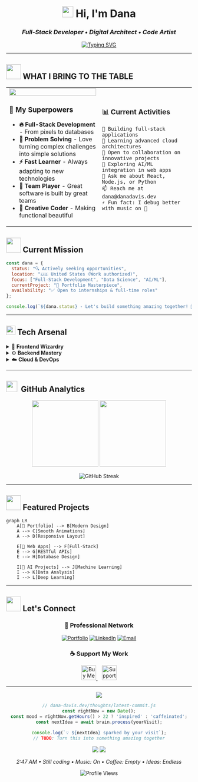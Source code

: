 <div align="center">

# <img src="https://raw.githubusercontent.com/MartinHeinz/MartinHeinz/master/wave.gif" width="30px" height="30px" /> Hi, I'm Dana

### *Full-Stack Developer • Digital Architect • Code Artist*

</div>

<div align="center">
  
[![Typing SVG](https://readme-typing-svg.herokuapp.com?font=JetBrains+Mono&weight=600&size=24&duration=3000&pause=1000&color=00D9FF&center=true&vCenter=true&multiline=true&width=600&height=100&lines=Node.js+%26+Next.js+Enthusiast;Building+Tomorrow's+Web+Today;Always+Learning%2C+Always+Growing)](https://git.io/typing-svg)

</div>

---
## <img src="https://media.giphy.com/media/LnQjpWaON8nhr21vNW/giphy.gif" width="40"> **WHAT I BRING TO THE TABLE**

<table>
<tr>
<td width="50%">

<div align="right">
  <img src="https://media.giphy.com/media/SWoSkN6DxTszqIKEqv/giphy.gif" 
       style="width: min(275px, 100%); height: auto; max-width: 100%;" 
       width="275"/>
</div>

### 🎯 **My Superpowers**

- **🔥 Full-Stack Development** - From pixels to databases
- **🧠 Problem Solving** - Love turning complex challenges into simple solutions  
- **⚡ Fast Learner** - Always adapting to new technologies
- **🤝 Team Player** - Great software is built by great teams
- **🎨 Creative Coder** - Making functional beautiful

</td>
<td width="50%">

### 📊 **Current Activities**

```text
🔭 Building full-stack applications
🌱 Learning advanced cloud architectures  
👯 Open to collaboration on innovative projects
🤔 Exploring AI/ML integration in web apps
💬 Ask me about React, Node.js, or Python
📫 Reach me at dana@danadavis.dev
⚡ Fun fact: I debug better with music on 🎵
```

</td>
</tr>
</table>

## <img src="https://media.giphy.com/media/26tn33aiTi1jkl6H6/giphy.gif" width="40">  **Current Mission**

```javascript
const dana = {
  status: "🔍 Actively seeking opportunities",
  location: "🇺🇸 United States (Work authorized)",
  focus: ["Full-Stack Development", "Data Science", "AI/ML"],
  currentProject: "🎨 Portfolio Masterpiece",
  availability: "✅ Open to internships & full-time roles"
};

console.log(`${dana.status} - Let's build something amazing together! 🚀`);
```

---

## <img src="https://media2.giphy.com/media/QssGEmpkyEOhBCb7e1/giphy.gif?cid=ecf05e47a0n3gi1bfqntqmob8g9aid1oyj2wr3ds3mg700bl&rid=giphy.gif" width="25"> **Tech Arsenal**

<details>
<summary>🎨 <strong>Frontend Wizardry</strong></summary>
<br>

| Category | Technologies |
|----------|-------------|
| **Languages** | ![HTML5](https://img.shields.io/badge/HTML5-E34F26?style=flat-square&logo=html5&logoColor=white) ![CSS3](https://img.shields.io/badge/CSS3-1572B6?style=flat-square&logo=css3&logoColor=white) ![JavaScript](https://img.shields.io/badge/JavaScript-F7DF1E?style=flat-square&logo=javascript&logoColor=black) ![TypeScript](https://img.shields.io/badge/TypeScript-3178C6?style=flat-square&logo=typescript&logoColor=white) |
| **Frameworks** | ![React](https://img.shields.io/badge/React-61DAFB?style=flat-square&logo=react&logoColor=black) ![Next.js](https://img.shields.io/badge/Next.js-000000?style=flat-square&logo=nextdotjs&logoColor=white) ![Redux](https://img.shields.io/badge/Redux-764ABC?style=flat-square&logo=redux&logoColor=white) |
| **Styling** | ![Tailwind CSS](https://img.shields.io/badge/Tailwind_CSS-38B2AC?style=flat-square&logo=tailwind-css&logoColor=white) |

</details>

<details>
<summary>⚙️ <strong>Backend Mastery</strong></summary>
<br>

| Category | Technologies |
|----------|-------------|
| **Runtime** | ![Node.js](https://img.shields.io/badge/Node.js-339933?style=flat-square&logo=nodedotjs&logoColor=white) ![Python](https://img.shields.io/badge/Python-3776AB?style=flat-square&logo=python&logoColor=white) |
| **Databases** | ![PostgreSQL](https://img.shields.io/badge/PostgreSQL-336791?style=flat-square&logo=postgresql&logoColor=white) ![MongoDB](https://img.shields.io/badge/MongoDB-47A248?style=flat-square&logo=mongodb&logoColor=white) ![MySQL](https://img.shields.io/badge/MySQL-4479A1?style=flat-square&logo=mysql&logoColor=white) ![Redis](https://img.shields.io/badge/Redis-DC382D?style=flat-square&logo=redis&logoColor=white) |
| **APIs** | ![GraphQL](https://img.shields.io/badge/GraphQL-E10098?style=flat-square&logo=graphql&logoColor=white) ![Prisma](https://img.shields.io/badge/Prisma-2D3748?style=flat-square&logo=prisma&logoColor=white) |

</details>

<details>
<summary>☁️ <strong>Cloud & DevOps</strong></summary>
<br>

| Category | Technologies |
|----------|-------------|
| **Cloud** | ![AWS](https://img.shields.io/badge/Amazon_AWS-232F3E?style=flat-square&logo=amazonaws&logoColor=white) ![Google Cloud](https://img.shields.io/badge/Google_Cloud-4285F4?style=flat-square&logo=google-cloud&logoColor=white) ![Vercel](https://img.shields.io/badge/Vercel-000000?style=flat-square&logo=vercel&logoColor=white) ![Supabase](https://img.shields.io/badge/Supabase-3ECF8E?style=flat-square&logo=supabase&logoColor=white) |
| **Tools** | ![Docker](https://img.shields.io/badge/Docker-2496ED?style=flat-square&logo=docker&logoColor=white) ![Gradle](https://img.shields.io/badge/Gradle-02303A?style=flat-square&logo=gradle&logoColor=white) |
| **IDE** | ![VSCode](https://img.shields.io/badge/VS_Code-007ACC?style=flat-square&logo=visual-studio-code&logoColor=white) ![GitHub](https://img.shields.io/badge/GitHub-181717?style=flat-square&logo=github&logoColor=white) |

</details>

---

## <img src="https://media.giphy.com/media/iY8CRBdQXODJSCERIr/giphy.gif" width="30px">&nbsp; **GitHub Analytics**

<div align="center">
  <img height="180em" src="https://github-readme-stats.vercel.app/api?username=xi-Rick&show_icons=true&theme=tokyonight&include_all_commits=true&count_private=true&hide_border=true&bg_color=0d1117&icon_color=00d9ff&text_color=c9d1d9&title_color=00d9ff"/>
  <img height="180em" src="https://github-readme-stats.vercel.app/api/top-langs/?username=xi-Rick&layout=compact&langs_count=8&theme=tokyonight&hide_border=true&bg_color=0d1117&text_color=c9d1d9&title_color=00d9ff"/>
</div>

<div align="center">
  
![GitHub Streak](https://github-readme-streak-stats.herokuapp.com/?user=xi-Rick&theme=tokyonight&hide_border=true&background=0d1117&stroke=00d9ff&ring=00d9ff&fire=ff6b6b&currStreakLabel=00d9ff)

</div>

---

## <img src="https://media.giphy.com/media/26tn33aiTi1jkl6H6/giphy.gif" width="40">  **Featured Projects**

```mermaid
graph LR
    A[🎨 Portfolio] --> B[Modern Design]
    A --> C[Smooth Animations]
    A --> D[Responsive Layout]
    
    E[🚀 Web Apps] --> F[Full-Stack]
    E --> G[RESTful APIs]
    E --> H[Database Design]
    
    I[🤖 AI Projects] --> J[Machine Learning]
    I --> K[Data Analysis]
    I --> L[Deep Learning]
```

---

## <img src="https://media.giphy.com/media/LnQjpWaON8nhr21vNW/giphy.gif" width="40"> **Let's Connect**

<div align="center">

### 💼 **Professional Network**
[![Portfolio](https://img.shields.io/badge/Portfolio-FF5722?style=for-the-badge&logo=google-chrome&logoColor=white)](https://danadavis.dev)
[![LinkedIn](https://img.shields.io/badge/LinkedIn-0077B5?style=for-the-badge&logo=linkedin&logoColor=white)](https://www.linkedin.com/in/dana-davis-a5b102254/)
[![Email](https://img.shields.io/badge/Email-D14836?style=for-the-badge&logo=gmail&logoColor=white)](mailto:dana@danadavis.dev)

### ☕ **Support My Work**
<a href="https://www.buymeacoffee.com/danadavis" target="_blank">
  <img src="https://img.shields.io/badge/Buy_Me_A_Coffee-FFDD00?style=for-the-badge&logo=buy-me-a-coffee&logoColor=black" alt="Buy Me A Coffee" height="40">
</a>
&nbsp;&nbsp;
<a href="https://www.patreon.com/danadavisdev" target="_blank">
  <img src="https://img.shields.io/badge/Patreon-F96854?style=for-the-badge&logo=patreon&logoColor=white" alt="Support on Patreon" height="40">
</a>

</div>

---

<div align="center">

<!-- The workspace never sleeps -->
<img src="https://readme-typing-svg.herokuapp.com?font=JetBrains+Mono&weight=300&size=14&duration=2000&pause=8000&color=666666&center=true&vCenter=true&width=800&lines=dana%40localhost%3A~%2Fprojects%24+git+status;On+branch+main;Your+branch+is+ahead+of+origin+main+by+3+commits;nothing+to+commit%2C+working+tree+clean;dana%40localhost%3A~%2Fprojects%24+npm+run+tomorrow"/>

```javascript
// dana-davis.dev/thoughts/latest-commit.js
const rightNow = new Date();
const mood = rightNow.getHours() > 22 ? 'inspired' : 'caffeinated';
const nextIdea = await brain.process(yourVisit);

console.log(`💡 ${nextIdea} sparked by your visit`);
// TODO: Turn this into something amazing together
```

<img src="https://readme-typing-svg.herokuapp.com?font=JetBrains+Mono&weight=600&size=18&duration=3000&pause=1000&color=00D9FF&center=true&vCenter=true&width=600&lines=Building+the+future+with+code;Thanks+for+visiting!;Press+⭐+to+continue"/>

<img src="https://capsule-render.vercel.app/api?type=slice&color=gradient&customColorList=0,2,6,11,20&height=40&section=footer"/>

*2:47 AM • Still coding • Music: On • Coffee: Empty • Ideas: Endless*

![Profile Views](https://komarev.com/ghpvc/?username=xi-Rick&color=00d9ff&style=flat-square&label=Late+Night+Visitors)

</div>
